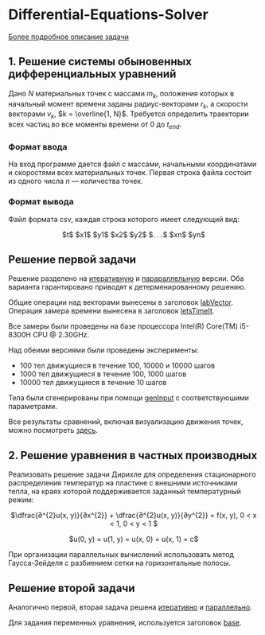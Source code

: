 # Differential-Equations-Solver
[Более подробное описание задачи](https://github.com/Raincwail/Differential-Equations-Solver/blob/master/Complete_Task.pdf)

## 1. Решение системы обыновенных дифференциальных уравнений
Дано $N$ материальных точек с массами $m_{k}$, положения которых в
начальный момент времени заданы радиус-векторами $r_{k}$, а скорости векторами $v_{k}$, $k = \overline{1, N}$.
Требуется определить траектории всех частиц во все моменты времени от 0 до $t_{end}$.

### Формат ввода
На вход программе дается файл с массами, начальными координатами и скоростями всех материальных точек.
Первая строка файла состоит из одного числа $n$ — количества точек.

### Формат вывода
Файл формата csv, каждая строка которого имеет следующий вид:
<p align="center">
$t$ $x1$ $y1$ $x2$ $y2$ $. . .$ $xn$ $yn$
</p>

## Решение первой задачи
Решение разделено на [итеративную](https://github.com/Raincwail/Differential-Equations-Solver/tree/master/Iterative%20Ver) и [парараллельную](https://github.com/Raincwail/Differential-Equations-Solver/tree/master/Parallel%20Ver) версии.
Оба варианта гарантировано приводят к детерменированному решению.

Общие операции над векторами вынесены в заголовок [labVector](https://github.com/Raincwail/Differential-Equations-Solver/blob/master/labVector.h).
Операция замера времени вынесена в заголовок [letsTimeIt](https://github.com/Raincwail/Differential-Equations-Solver/blob/master/letsTimeIt.h).

Все замеры были проведены на базе процессора Intel(R) Core(TM) i5-8300H CPU @ 2.30GHz.

Над обеими версиями были проведены эксперименты:
* 100 тел движущиеся в течение 100, 10000 и 10000 шагов
* 1000 тел движущиеся в течение 100, 1000 шагов
* 10000 тел движущиеся в течение 10 шагов

Тела были сгенерированы при помощи [genInput](https://github.com/Raincwail/Differential-Equations-Solver/tree/master/Input%20Gen) с соответствуюшими параметрами.

Все результаты сравнений, включая визуализацию движения точек, можно посмотреть [здесь](https://github.com/Raincwail/Differential-Equations-Solver/blob/master/comparison.ipynb).

## 2. Решение уравнения в частных производных
Реализовать решение задачи Дирихле для определения стационарного распределения
температур на пластине с внешними источниками тепла, на краях которой
поддерживается заданный температурный режим:
<p align="center">
$\dfrac{∂^{2}u(x, y)}{∂x^{2}} +
\dfrac{∂^{2}u(x, y)}{∂y^{2}} = f(x, y), 0 < x < 1, 0 < y < 1 $
</p>
<p align="center">
$u(0, y) = u(1, y) = u(x, 0) = u(x, 1) = c$
</p>

При организации параллельных вычислений использовать метод
Гаусса-Зейделя с разбиением сетки на горизонтальные полосы.

## Решение второй задачи
Аналогично первой, вторая задача решена [итеративно](https://github.com/Raincwail/Differential-Equations-Solver/blob/master/Dirihlet%20Distribution/iterative_ver.c) и [параллельно](https://github.com/Raincwail/Differential-Equations-Solver/blob/master/Dirihlet%20Distribution/parallel_ver.c).

Для задания переменных уравнения, используется заголовок [base](https://github.com/Raincwail/Differential-Equations-Solver/blob/master/Dirihlet%20Distribution/base.h).

